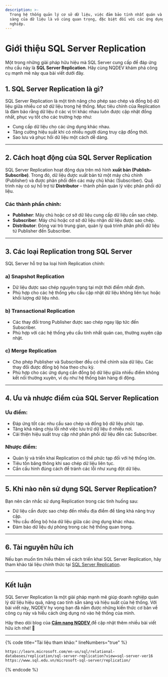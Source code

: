 ```yaml
---
description: >-
  Trong hệ thống quản lý cơ sở dữ liệu, việc đảm bảo tính nhất quán và tính sẵn
  sàng của dữ liệu là vô cùng quan trọng, đặc biệt đối với các ứng dụng doanh
  nghiệp.
---
```


# Giới thiệu SQL Server Replication

Một trong những giải pháp hữu hiệu mà SQL Server cung cấp để đáp ứng nhu cầu này là **SQL Server Replication**. Hãy cùng NQDEV khám phá công cụ mạnh mẽ này qua bài viết dưới đây.

## 1. **SQL Server Replication là gì?**

SQL Server Replication là một tính năng cho phép sao chép và đồng bộ dữ liệu giữa nhiều cơ sở dữ liệu trong hệ thống. Mục tiêu chính của Replication là đảm bảo rằng dữ liệu ở các vị trí khác nhau luôn được cập nhật đồng nhất, phục vụ tốt cho các trường hợp như:

* Cung cấp dữ liệu cho các ứng dụng khác nhau.
* Tăng cường hiệu suất khi có nhiều người dùng truy cập đồng thời.
* Sao lưu và phục hồi dữ liệu một cách dễ dàng.

***

## 2. **Cách hoạt động của SQL Server Replication**

SQL Server Replication hoạt động dựa trên mô hình **xuất bản (Publish-Subscribe)**. Trong đó, dữ liệu được xuất bản từ một máy chủ chính (Publisher) và được phân phối đến các máy chủ khác (Subscriber). Quá trình này có sự hỗ trợ từ **Distributor** – thành phần quản lý việc phân phối dữ liệu.

### **Các thành phần chính:**

* **Publisher**: Máy chủ hoặc cơ sở dữ liệu cung cấp dữ liệu cần sao chép.
* **Subscriber**: Máy chủ hoặc cơ sở dữ liệu nhận dữ liệu được sao chép.
* **Distributor**: Đóng vai trò trung gian, quản lý quá trình phân phối dữ liệu từ Publisher đến Subscriber.

***

## 3. **Các loại Replication trong SQL Server**

SQL Server hỗ trợ ba loại hình Replication chính:

### **a) Snapshot Replication**

* Dữ liệu được sao chép nguyên trạng tại một thời điểm nhất định.
* Phù hợp cho các hệ thống yêu cầu cập nhật dữ liệu không liên tục hoặc khối lượng dữ liệu nhỏ.

### **b) Transactional Replication**

* Các thay đổi trong Publisher được sao chép ngay lập tức đến Subscriber.
* Phù hợp với các hệ thống yêu cầu tính nhất quán cao, thường xuyên cập nhật.

### **c) Merge Replication**

* Cho phép Publisher và Subscriber đều có thể chỉnh sửa dữ liệu. Các thay đổi được đồng bộ hóa theo chu kỳ.
* Phù hợp cho các ứng dụng cần đồng bộ dữ liệu giữa nhiều điểm không kết nối thường xuyên, ví dụ như hệ thống bán hàng di động.

***

## 4. **Ưu và nhược điểm của SQL Server Replication**

### **Ưu điểm:**

* Đáp ứng tốt các nhu cầu sao chép và đồng bộ dữ liệu phức tạp.
* Tăng khả năng chịu lỗi nhờ việc lưu trữ dữ liệu ở nhiều nơi.
* Cải thiện hiệu suất truy cập nhờ phân phối dữ liệu đến các Subscriber.

### **Nhược điểm:**

* Quản lý và triển khai Replication có thể phức tạp đối với hệ thống lớn.
* Tiêu tốn băng thông khi sao chép dữ liệu liên tục.
* Cần cấu hình đúng cách để tránh các lỗi như xung đột dữ liệu.

***

## 5. **Khi nào nên sử dụng SQL Server Replication?**

Bạn nên cân nhắc sử dụng Replication trong các tình huống sau:

* Dữ liệu cần được sao chép đến nhiều địa điểm để tăng khả năng truy cập.
* Yêu cầu đồng bộ hóa dữ liệu giữa các ứng dụng khác nhau.
* Đảm bảo dữ liệu dự phòng trong các hệ thống quan trọng.

***

## 6. **Tài nguyên hữu ích**

Nếu bạn muốn tìm hiểu thêm về cách triển khai SQL Server Replication, hãy tham khảo tài liệu chính thức tại [SQL Server Replication](https://learn.microsoft.com/en-us/sql/relational-databases/replication/sql-server-replication).

***

## Kết luận

SQL Server Replication là một giải pháp mạnh mẽ giúp doanh nghiệp quản lý dữ liệu hiệu quả, nâng cao tính sẵn sàng và hiệu suất của hệ thống. Với bài viết này, NQDEV hy vọng bạn đã nắm được những kiến thức cơ bản về công cụ này và hiểu cách ứng dụng nó vào hệ thống của mình.

Hãy theo dõi blog của [**Cẩm nang NQDEV** ](../../)để cập nhật thêm nhiều bài viết hữu ích nhé! 🌟

***

{% code title="Tài liệu tham khảo:" lineNumbers="true" %}
```http
https://learn.microsoft.com/en-us/sql/relational-databases/replication/sql-server-replication?view=sql-server-ver16
https://www.sql.edu.vn/microsoft-sql-server/replication/
```
{% endcode %}

